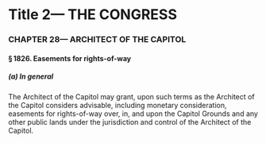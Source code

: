 
# Title 2— THE CONGRESS
### CHAPTER 28— ARCHITECT OF THE CAPITOL
#### § 1826. Easements for rights-of-way
##### (a) In general

The Architect of the Capitol may grant, upon such terms as the Architect of the Capitol considers advisable, including monetary consideration, easements for rights-of-way over, in, and upon the Capitol Grounds and any other public lands under the jurisdiction and control of the Architect of the Capitol.
